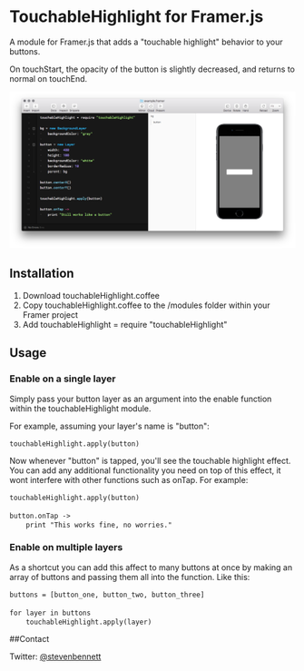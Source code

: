 # TouchableHighlight for Framer.js

A module for Framer.js that adds a "touchable highlight" behavior to your buttons.

On touchStart, the opacity of the button is slightly decreased, and returns to normal on touchEnd.

![Framer TouchableHighlight Example](https://github.com/stevenbennett/framer-touchableHighlight/blob/master/touchableHighlight_example.png)

## Installation

1. Download touchableHighlight.coffee
2. Copy touchableHighlight.coffee to the /modules folder within your Framer project
3. Add touchableHighlight = require "touchableHighlight"


## Usage

### Enable on a single layer
Simply pass your button layer as an argument into the enable function within the touchableHighlight module.

For example, assuming your layer's name is "button":

	touchableHighlight.apply(button) 

Now whenever "button" is tapped, you'll see the touchable highlight effect. You can add any additional functionality you need on top of this effect, it wont interfere with other functions such as onTap. For example:
	
	touchableHighlight.apply(button) 

	button.onTap ->
		print "This works fine, no worries."
	

### Enable on multiple layers

As a shortcut you can add this affect to many buttons at once by making an array of buttons and passing them all into the function. Like this:

	buttons = [button_one, button_two, button_three]

	for layer in buttons
		touchableHighlight.apply(layer)


##Contact

Twitter: [@stevenbennett](http://twitter.com/stevenbennett)

